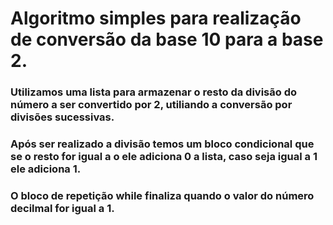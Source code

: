 # Algoritmo simples para realização de conversão da base 10 para a base 2.
### Utilizamos uma lista para armazenar o resto da divisão do número a ser convertido por 2, utiliando a conversão por divisões sucessivas.
### Após ser realizado a divisão temos um bloco condicional que se o resto for igual a o ele adiciona 0 a lista, caso seja igual a 1 ele adiciona 1. 
### O bloco de repetição while finaliza quando o valor do número decilmal for igual a 1.
